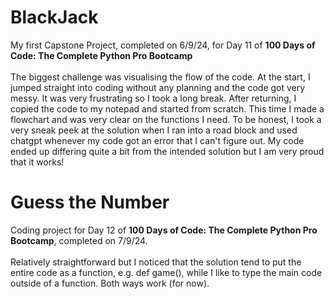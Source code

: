 # BlackJack #
My first Capstone Project, completed on 6/9/24, for Day 11 of <b>100 Days of Code: The Complete Python Pro Bootcamp</b><br><br>
The biggest challenge was visualising the flow of the code. At the start, I jumped straight into coding without any planning and the code got very messy.
It was very frustrating so I took a long break. After returning, I copied the code to my notepad and started from scratch.
This time I made a flowchart and was very clear on the functions I need.
To be honest, I took a very sneak peek at the solution when I ran into a road block and used chatgpt whenever my code got an error that I can't figure out.
My code ended up differing quite a bit from the intended solution but I am very proud that it works!<br>

# Guess the Number #
Coding project for Day 12 of <b>100 Days of Code: The Complete Python Pro Bootcamp</b>, completed on 7/9/24.<br><br>
Relatively straightforward but I noticed that the solution tend to put the entire code as a function, e.g. def game(), while I like to type the main code outside of a function. Both ways work (for now).
